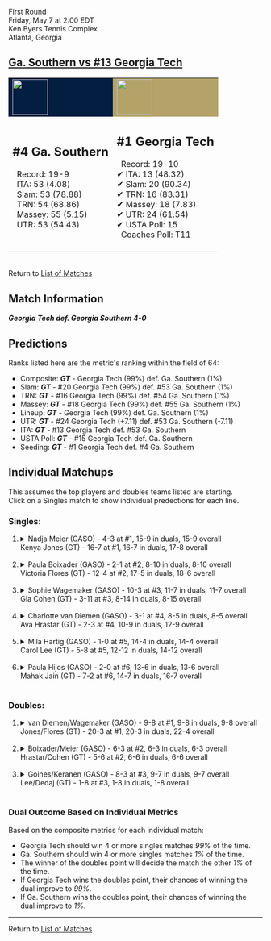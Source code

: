 First Round  
Friday, May 7 at 2:00 EDT  
Ken Byers Tennis Complex  
Atlanta, Georgia  
## [Ga. Southern vs #13 Georgia Tech](https://www.ncaa.com/game/5833659)  

<table><tr style="background-color: #d9d9d9 !important"><td style="background-color: #041E42 !important"><img src="https://www.ncaa.com/sites/default/files/images/logos/schools/g/ga-southern.70.png" width="70" height="70" /></td><td style="background-color: #B3A369 !important"><img src="https://www.ncaa.com/sites/default/files/images/logos/schools/g/georgia-tech.70.png" width="70" height="70" /></td></tr><tr>
<td>  

<h2>#4 Ga. Southern</h2>  
&nbsp; Record: 19-9<br>  
&nbsp; ITA: 53 (4.08)<br>  
&nbsp; Slam: 53 (78.88)<br>  
&nbsp; TRN: 54 (68.86)<br>  
&nbsp; Massey: 55 (5.15)<br>  
&nbsp; UTR: 53 (54.43)<br>  
<br>  

</td>
<td>  

<h2>#1 Georgia Tech</h2>  
&nbsp; Record: 19-10<br>  
&#10004; ITA: 13 (48.32)<br>  
&#10004; Slam: 20 (90.34)<br>  
&#10004; TRN: 16 (83.31)<br>  
&#10004; Massey: 18 (7.83)<br>  
&#10004; UTR: 24 (61.54)<br>  
&#10004; USTA Poll: 15<br>  
&nbsp; Coaches Poll: T11<br>  
<br>  

</td>
</tr></table>  


<br>Return to [List of Matches](../index.md)  

## Match Information  
***Georgia Tech def. Georgia Southern 4-0***  

## Predictions  

Ranks listed here are the metric's ranking within the field of 64:  
- Composite: ***GT*** - Georgia Tech (99%) def. Ga. Southern (1%)  
- Slam: ***GT*** - #20 Georgia Tech (99%) def. #53 Ga. Southern (1%)  
- TRN: ***GT*** - #16 Georgia Tech (99%) def. #54 Ga. Southern (1%)  
- Massey: ***GT*** - #18 Georgia Tech (99%) def. #55 Ga. Southern (1%)  
- Lineup: ***GT*** - Georgia Tech (99%) def. Ga. Southern (1%)  
- UTR: ***GT*** - #24 Georgia Tech (+7.11) def. #53 Ga. Southern (-7.11)  
- ITA: ***GT*** - #13 Georgia Tech def. #53 Ga. Southern  
- USTA Poll: ***GT*** - #15 Georgia Tech def. Ga. Southern  
- Seeding: ***GT*** - #1 Georgia Tech def. #4 Ga. Southern  

## Individual Matchups  
This assumes the top players and doubles teams listed are starting.  
Click on a Singles match to show individual predections for each line.  

### Singles:  

<ol>
<li><details>
<summary markdown="span">Nadja Meier (GASO) - 4-3 at #1, 15-9 in duals, 15-9 overall<br>Kenya Jones (GT) - 16-7 at #1, 16-7 in duals, 17-8 overall</summary>
<h4>Predictions</h4><ul>
<li>Composite: <b><i>GT</i></b> - Jones (98%) def. Meier (2%)</li>  
<li>Slam: <b><i>GT</i></b> - Jones (99%) def. Meier (1%)</li>  
<li>TRN: <b><i>GT</i></b> - Jones (99%) def. Meier (1%)</li>  
<li>Massey: <b><i>GT</i></b> - Jones (96%) def. Meier (4%)</li>  
<li>UTR: <b><i>GT</i></b> - Jones (96%) def. Meier (4%)</li>  
<li>ITA: <b><i>GT</i></b> - Jones (50.31) def. Meier (1.56)</li>  
</ul>
</details>&nbsp;</li>
<li><details>
<summary markdown="span">Paula Boixader (GASO) - 2-1 at #2, 8-10 in duals, 8-10 overall<br>Victoria Flores (GT) - 12-4 at #2, 17-5 in duals, 18-6 overall</summary>
<h4>Predictions</h4><ul>
<li>Composite: <b><i>GT</i></b> - Flores (98%) def. Boixader (2%)</li>  
<li>Slam: <b><i>GT</i></b> - Flores (97%) def. Boixader (3%)</li>  
<li>TRN: <b><i>GT</i></b> - Flores (99%) def. Boixader (1%)</li>  
<li>Massey: <b><i>GT</i></b> - Flores (99%) def. Boixader (1%)</li>  
<li>UTR: <b><i>GT</i></b> - Flores (98%) def. Boixader (2%)</li>  
<li>ITA: <b><i>GT</i></b> - Flores (29.63) def. Boixader (0.00)</li>  
</ul>
</details>&nbsp;</li>
<li><details>
<summary markdown="span">Sophie Wagemaker (GASO) - 10-3 at #3, 11-7 in duals, 11-7 overall<br>Gia Cohen (GT) - 3-11 at #3, 8-14 in duals, 8-15 overall</summary>
<h4>Predictions</h4><ul>
<li>Composite: <b><i>GT</i></b> - Cohen (86%) def. Wagemaker (14%)</li>  
<li>Slam: <b><i>GT</i></b> - Cohen (93%) def. Wagemaker (7%)</li>  
<li>TRN: <b><i>GT</i></b> - Cohen (93%) def. Wagemaker (7%)</li>  
<li>Massey: <b><i>GT</i></b> - Cohen (72%) def. Wagemaker (28%)</li>  
<li>UTR: <b><i>GT</i></b> - Cohen (87%) def. Wagemaker (13%)</li>  
<li>ITA: <b><i>GT</i></b> - Cohen (3.38) def. Wagemaker (1.85)</li>  
</ul>
</details>&nbsp;</li>
<li><details>
<summary markdown="span">Charlotte van Diemen (GASO) - 3-1 at #4, 8-5 in duals, 8-5 overall<br>Ava Hrastar (GT) - 2-3 at #4, 10-9 in duals, 12-9 overall</summary>
<h4>Predictions</h4><ul>
<li>Composite: <b><i>GT</i></b> - Hrastar (97%) def. Diemen (3%)</li>  
<li>Slam: <b><i>GT</i></b> - Hrastar (96%) def. Diemen (4%)</li>  
<li>TRN: <b><i>GT</i></b> - Hrastar (97%) def. Diemen (3%)</li>  
<li>Massey: <b><i>GT</i></b> - Hrastar (97%) def. Diemen (3%)</li>  
<li>UTR: <b><i>GT</i></b> - Hrastar (97%) def. Diemen (3%)</li>  
<li>ITA: <b><i>GT</i></b> - Hrastar (5.81) def. Diemen (0.00)</li>  
</ul>
</details>&nbsp;</li>
<li><details>
<summary markdown="span">Mila Hartig (GASO) - 1-0 at #5, 14-4 in duals, 14-4 overall<br>Carol Lee (GT) - 5-8 at #5, 12-12 in duals, 14-12 overall</summary>
<h4>Predictions</h4><ul>
<li>Composite: <b><i>GT</i></b> - Lee (90%) def. Hartig (10%)</li>  
<li>Slam: <b><i>GT</i></b> - Lee (93%) def. Hartig (7%)</li>  
<li>TRN: <b><i>GT</i></b> - Lee (91%) def. Hartig (9%)</li>  
<li>Massey: <b><i>GT</i></b> - Lee (87%) def. Hartig (13%)</li>  
<li>UTR: <b><i>GT</i></b> - Lee (90%) def. Hartig (10%)</li>  
<li>ITA: <b><i>GT</i></b> - Lee (4.33) def. Hartig (2.42)</li>  
</ul>
</details>&nbsp;</li>
<li><details>
<summary markdown="span">Paula Hijos (GASO) - 2-0 at #6, 13-6 in duals, 13-6 overall<br>Mahak Jain (GT) - 7-2 at #6, 14-7 in duals, 16-7 overall</summary>
<h4>Predictions</h4><ul>
<li>Composite: <b><i>GT</i></b> - Jain (96%) def. Hijos (4%)</li>  
<li>Slam: <b><i>GT</i></b> - Jain (95%) def. Hijos (5%)</li>  
<li>TRN: <b><i>GT</i></b> - Jain (97%) def. Hijos (3%)</li>  
<li>Massey: <b><i>GT</i></b> - Jain (92%) def. Hijos (8%)</li>  
<li>UTR: <b><i>GT</i></b> - Jain (99%) def. Hijos (1%)</li>  
<li>ITA: <b><i>GASO</i></b> - Hijos (1.93) def. Jain (1.89)</li>  
</ul>
</details>&nbsp;</li>
</ol>

### Doubles:  

<ol>
<li><details>
<summary markdown="span">van Diemen/Wagemaker (GASO) - 9-8 at #1, 9-8 in duals, 9-8 overall<br>Jones/Flores (GT) - 20-3 at #1, 20-3 in duals, 22-4 overall</summary>
<br>Sorry, we don't have any metrics for this match
</details>&nbsp;</li>
<li><details>
<summary markdown="span">Boixader/Meier (GASO) - 6-3 at #2, 6-3 in duals, 6-3 overall<br>Hrastar/Cohen (GT) - 5-6 at #2, 6-6 in duals, 6-6 overall</summary>
<br>Sorry, we don't have any metrics for this match
</details>&nbsp;</li>
<li><details>
<summary markdown="span">Goines/Keranen (GASO) - 8-3 at #3, 9-7 in duals, 9-7 overall<br>Lee/Dedaj (GT) - 1-8 at #3, 1-8 in duals, 1-8 overall</summary>
<br>Sorry, we don't have any metrics for this match
</details>&nbsp;</li>
</ol>

### Dual Outcome Based on Individual Metrics  
  
Based on the composite metrics for each individual match:  
- Georgia Tech should win 4 or more singles matches _99%_ of the time.  
- Ga. Southern should win 4 or more singles matches _1%_ of the time.  
- The winner of the doubles point will decide the match the other _1%_ of the time.  
- If Georgia Tech wins the doubles point, their chances of winning the dual improve to _99%_.  
- If Ga. Southern wins the doubles point, their chances of winning the dual improve to _1%_.  
  
------

Return to [List of Matches](../index.md)  
